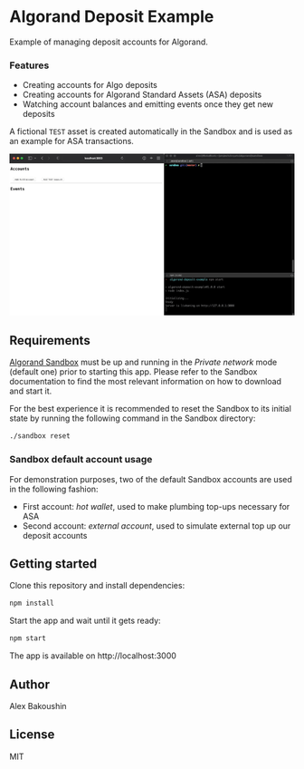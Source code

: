 # Algorand Deposit Example

Example of managing deposit accounts for Algorand.

### Features

- Creating accounts for Algo deposits
- Creating accounts for Algorand Standard Assets (ASA) deposits
- Watching account balances and emitting events once they get new deposits

A fictional `TEST` asset is created automatically in the Sandbox and is used as an example for ASA transactions.

<img src="video.gif">

## Requirements

[Algorand Sandbox](https://github.com/algorand/sandbox#readme) must be up and running in the _Private network_ mode (default one) prior to starting this app.
Please refer to the Sandbox documentation to find the most relevant information on how to download and start it.

For the best experience it is recommended to reset the Sandbox to its initial state by running the following command in the Sandbox directory:

```bash
./sandbox reset
```

### Sandbox default account usage

For demonstration purposes, two of the default Sandbox accounts are used in the following fashion:

- First account: _hot wallet_, used to make plumbing top-ups necessary for ASA
- Second account: _external account_, used to simulate external top up our deposit accounts

## Getting started

Clone this repository and install dependencies:

```bash
npm install
```

Start the app and wait until it gets ready:

```bash
npm start
```

The app is available on http://localhost:3000

## Author

Alex Bakoushin

## License

MIT
